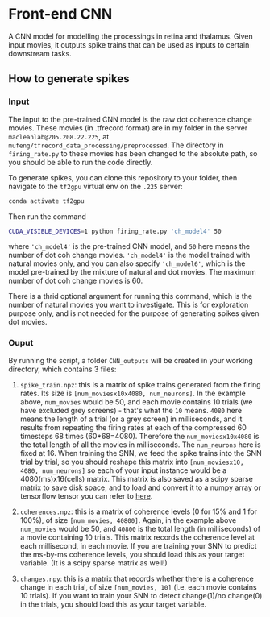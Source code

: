 # Front-end CNN
A CNN model for modelling the processings in retina and thalamus. Given input movies, it outputs spike trains that can be used as inputs to certain downstream tasks. 

## How to generate spikes
### Input
The input to the pre-trained CNN model is the raw dot coherence change movies. These movies (in .tfrecord format) are in my folder in the server `macleanlab@205.208.22.225`, at `mufeng/tfrecord_data_processing/preprocessed`. The directory in `firing_rate.py` to these movies has been changed to the absolute path, so you should be able to run the code directly.

To generate spikes, you can clone this repository to your folder, then navigate to the `tf2gpu` virtual env on the `.225` server:

```bash
conda activate tf2gpu
```

Then run the command 

```bash
CUDA_VISIBLE_DEVICES=1 python firing_rate.py 'ch_model4' 50
```

where `'ch_model4'` is the pre-trained CNN model, and `50` here means the number of dot coh change movies. `'ch_model4'` is the model trained with natural movies only, and you can also specify `'ch_model6'`, which is the model pre-trained by the mixture of natural and dot movies. The maximum number of dot coh change movies is 60. 

There is a thrid optional argument for running this command, which is the number of natural movies you want to investigate. This is for exploration purpose only, and is not needed for the purpose of generating spikes given dot movies.

### Ouput
By running the script, a folder `CNN_outputs` will be created in your working directory, which contains 3 files:

1. `spike_train.npz`: this is a matrix of spike trains generated from the firing rates. Its size is `[num_moviesx10x4080, num_neurons]`. In the example above, `num_movies` would be 50, and each movie contains 10 trials (we have excluded grey screens) - that's what the `10` means. `4080` here means the length of a trial (or a grey screen) in milliseconds, and it results from repeating the firing rates at each of the compressed 60 timesteps 68 times (60*68=4080). Therefore the `num_moviesx10x4080` is the total length of all the movies in milliseconds. The `num_neurons` here is fixed at 16. When training the SNN, we feed the spike trains into the SNN trial by trial, so you should reshape this matrix into `[num_moviesx10, 4080, num_neurons]` so each of your input instance would be a 4080(ms)x16(cells) matrix. This matrix is also saved as a scipy sparse matrix to save disk space, and to load and convert it to a numpy array or tensorflow tensor you can refer to [here](https://docs.scipy.org/doc/scipy/reference/generated/scipy.sparse.save_npz.html#scipy.sparse.save_npz). 

2. `coherences.npz`: this is a matrix of coherence levels (0 for 15% and 1 for 100%), of size `[num_movies, 40800]`. Again, in the example above `num_movies` would be 50, and `40800` is the total length (in milliseconds) of a movie containing 10 trials. This matrix records the coherence level at each millisecond, in each movie. If you are training your SNN to predict the ms-by-ms coherence levels, you should load this as your target variable. (It is a scipy sparse matrix as well!)

3. `changes.npy`: this is a matrix that records whether there is a coherence change in each trial, of size `[num_movies, 10]` (i.e. each movie contains 10 trials). If you want to train your SNN to detect change(1)/no change(0) in the trials, you should load this as your target variable.






